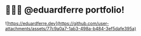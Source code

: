 # 👨🏻‍💻 @eduardferre portfolio!

![https://eduardferre.dev](https://github.com/user-attachments/assets/77c9a0a7-1ab3-498a-b484-3ef5dafe395a)

